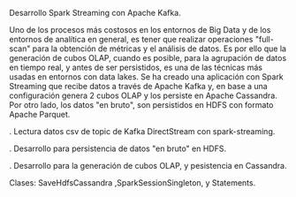 Desarrollo Spark Streaming con Apache Kafka.

Uno de los procesos más costosos en los entornos de Big Data y de los entornos de analítica en general, es tener que realizar operaciones "full-scan" para la obtención de métricas y el análisis de datos. Es por ello que la generación de cubos OLAP, cuando es posible, para la agrupación de datos en tiempo real, y antes de ser persistidos, es una de las técnicas más usadas en entornos con data lakes. Se ha creado una aplicación con Spark Streaming que recibe datos a través de Apache Kafka y, en base a una configuración genera 2 cubos OLAP y los persiste en Apache Cassandra. Por otro lado, los datos "en bruto", son persistidos en HDFS con formato Apache Parquet.

. Lectura datos csv de topic de Kafka DirectStream con spark-streaming.

. Desarrollo para persistencia de datos "en bruto" en HDFS.

. Desarrollo para la generación de cubos OLAP, y pesistencia en Cassandra.

Clases: SaveHdfsCassandra ,SparkSessionSingleton, y Statements.


